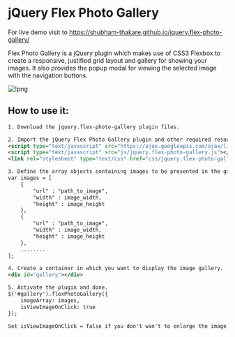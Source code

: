# jQuery Flex Photo Gallery

For live demo visit to https://shubham-thakare.github.io/jquery.flex-photo-gallery/

Flex Photo Gallery is a jQuery plugin which makes use of CSS3 Flexbox to create a responsive, justified grid layout and gallery for showing your images. It also provides the popup modal for viewing the selected image with the navigation buttons.

![!png](https://raw.githubusercontent.com/shubham-thakare/jquery.flex-photo-gallery/master/Flex%20Gallery%20Desktop.PNG)

## How to use it:
```xml
1. Download the jquery.flex-photo-gallery plugin files.

2. Import the jQuery Flex Photo Gallery plugin and other required resources into your html document.
<script type="text/javascript" src="https://ajax.googleapis.com/ajax/libs/jquery/2.1.3/jquery.min.js"></script>
<script type="text/javascript" src="js/jquery.flex-photo-gallery.js"></script>
<link rel="stylesheet" type="text/css" href="css/jquery.flex-photo-gallery.css"/>

3. Define the array objects containing images to be presented in the gallery.
var images = [
	{
		"url" : "path_to_image",
		"width" : image_width,
		"height" : image_height
	},
	{
		"url" : "path_to_image",
		"width" : image_width,
		"height" : image_height
	},
	........
];

4. Create a container in which you want to display the image gallery.
<div id="gallery"></div>

5. Activate the plugin and done.
$('#gallery').flexPhotoGallery({
	imageArray: images,
	isViewImageOnClick: true
});

Set isViewImageOnClick = false if you don't wan't to enlarge the image on click event. Default value is true.
```

